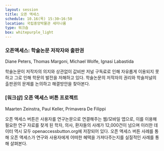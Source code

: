 ```yaml
---
layout: session
title: 오픈 액세스
schedule: 10.16(목) 15:30~16:50
location: 국립중앙박물관 세미나룸
type: 워크숍
box: whitepurple_light
---
```


### 오픈액세스: 학술논문 저작자와 출판권

Diane Peters, Thomas Margoni, Michael Wolfe, Ignasi Labastida

학술논문이 저작자의 의지와 상관없이 값비싼 저널 구독료로 인해 자유롭게 이용되지 못하고 그로 인해 학문의 발전을 저해하고 있다. 학술논문의 저작자의 권리와 학술저널의 출판권의 문제를 논의하고 해결방안을 찾아본다.


### [워크샵] 오픈 액세스 버튼 프로젝트

Maarten Zeinstra, Paul Keller, Primavera De Filippi

오픈 액세스 버튼은 사용자를 연구논문으로 연결해주는 웹/모바일 앱으로, 이를 이용해 필요한 연구 자료를 찾게 된 학자, 의사, 환자들의 사례가 12,000건이 넘으며 이러한 데이터 역시 모두 openaccessbutton.org에 저장되어 있다. 오픈 액세스 버튼 사례를 통해 오픈 액세스가 연구와 사용자에게 어떠한 혜택을 가져다주는지를 실질적인 사례를 통해 살펴본다.
  
